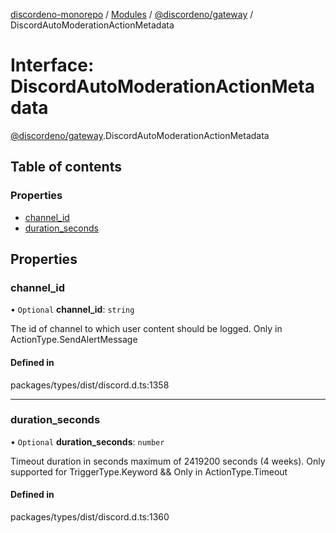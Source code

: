 [discordeno-monorepo](../README.md) / [Modules](../modules.md) / [@discordeno/gateway](../modules/discordeno_gateway.md) / DiscordAutoModerationActionMetadata

# Interface: DiscordAutoModerationActionMetadata

[@discordeno/gateway](../modules/discordeno_gateway.md).DiscordAutoModerationActionMetadata

## Table of contents

### Properties

- [channel_id](discordeno_gateway.DiscordAutoModerationActionMetadata.md#channel_id)
- [duration_seconds](discordeno_gateway.DiscordAutoModerationActionMetadata.md#duration_seconds)

## Properties

### channel_id

• `Optional` **channel_id**: `string`

The id of channel to which user content should be logged. Only in ActionType.SendAlertMessage

#### Defined in

packages/types/dist/discord.d.ts:1358

---

### duration_seconds

• `Optional` **duration_seconds**: `number`

Timeout duration in seconds maximum of 2419200 seconds (4 weeks). Only supported for TriggerType.Keyword && Only in ActionType.Timeout

#### Defined in

packages/types/dist/discord.d.ts:1360

